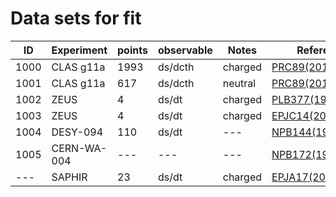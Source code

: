 # Data sets for fit
|ID      |Experiment|points  |observable|Notes   |References|
|--------|--------|------|-----|------|--------|
|1000|CLAS g11a|1993|ds/dcth|charged|[PRC89(2014)055208](https://inspirehep.net/record/1285225)|
|1001|CLAS g11a|617 |ds/dcth|neutral|[PRC89(2014)055208](https://inspirehep.net/record/1285225)|
|1002|ZEUS|4|ds/dt|charged|[PLB377(1996)259](https://inspirehep.net/record/415642)|
|1003|ZEUS|4|ds/dt|charged|[EPJC14(2000)213](https://inspirehep.net/record/508770)|
|1004|DESY-094|110|ds/dt|---|[NPB144(1978)22](https://inspirehep.net/record/130415)|
|1005|CERN-WA-004|---|---|---|[NPB172(1980)1](https://inspirehep.net/record/153022)|
|---|SAPHIR|23|ds/dt|charged|[EPJA17(2003)269](https://inspirehep.net/record/621792#)|
